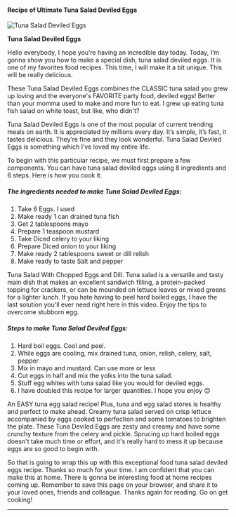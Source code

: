             

#### Recipe of Ultimate Tuna Salad Deviled Eggs

![Tuna Salad Deviled Eggs](https://img-global.cpcdn.com/recipes/c42b657e53302cb7/751x532cq70/tuna-salad-deviled-eggs-recipe-main-photo.jpg)

**Tuna Salad Deviled Eggs**

Hello everybody, I hope you’re having an incredible day today. Today, I’m gonna show you how to make a special dish, tuna salad deviled eggs. It is one of my favorites food recipes. This time, I will make it a bit unique. This will be really delicious.

These Tuna Salad Deviled Eggs combines the CLASSIC tuna salad you grew up loving and the everyone's FAVORITE party food, deviled eggs! Better than your momma used to make and more fun to eat. I grew up eating tuna fish salad on white toast, but like, who didn't?

Tuna Salad Deviled Eggs is one of the most popular of current trending meals on earth. It is appreciated by millions every day. It’s simple, it’s fast, it tastes delicious. They’re fine and they look wonderful. Tuna Salad Deviled Eggs is something which I’ve loved my entire life.

To begin with this particular recipe, we must first prepare a few components. You can have tuna salad deviled eggs using 8 ingredients and 6 steps. Here is how you cook it.

##### The ingredients needed to make Tuna Salad Deviled Eggs:

1.  Take 6 Eggs. I used
2.  Make ready 1 can drained tuna fish
3.  Get 2 tablespoons mayo
4.  Prepare 1 teaspoon mustard
5.  Take Diced celery to your liking
6.  Prepare Diced onion to your liking
7.  Make ready 2 tablespoons sweet or dill relish
8.  Make ready to taste Salt and pepper

Tuna Salad With Chopped Eggs and Dill. Tuna salad is a versatile and tasty main dish that makes an excellent sandwich filling, a protein-packed topping for crackers, or can be mounded on lettuce leaves or mixed greens for a lighter lunch. If you hate having to peel hard boiled eggs, I have the last solution you'll ever need right here in this video. Enjoy the tips to overcome stubborn egg.

##### Steps to make Tuna Salad Deviled Eggs:

1.  Hard boil eggs. Cool and peel.
2.  While eggs are cooling, mix drained tuna, onion, relish, celery, salt, pepper
3.  Mix in mayo and mustard. Can use more or less
4.  Cut eggs in half and mix the yolks into the tuna salad.
5.  Stuff egg whites with tuna salad like you would for deviled eggs.
6.  I have doubled this recipe for larger quantities. I hope you enjoy 😊

An EASY tuna egg salad recipe! Plus, tuna and egg salad stores is healthy and perfect to make ahead. Creamy tuna salad served on crisp lettuce accompanied by eggs cooked to perfection and some tomatoes to brighten the plate. These Tuna Deviled Eggs are zesty and creamy and have some crunchy texture from the celery and pickle. Sprucing up hard boiled eggs doesn't take much time or effort, and it's really hard to mess it up because eggs are so good to begin with.

So that is going to wrap this up with this exceptional food tuna salad deviled eggs recipe. Thanks so much for your time. I am confident that you can make this at home. There is gonna be interesting food at home recipes coming up. Remember to save this page on your browser, and share it to your loved ones, friends and colleague. Thanks again for reading. Go on get cooking!

* * *